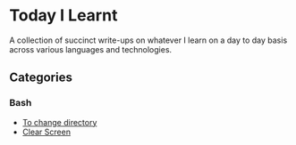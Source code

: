 # Today I Learnt
A collection of succinct write-ups on whatever I learn on a day to day basis across various languages and technologies.

## Categories
### Bash
- [To change directory](https://github.com/priyankabellary/til/blob/main/bash.md#to-change-directory)
- [Clear Screen](https://github.com/priyankabellary/til/blob/main/bash.md#clear-screen)
